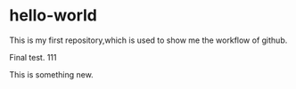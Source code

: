# hello-world
This is my first repository,which is used to show me the workflow of github.

Final test. 111

This is something new.
